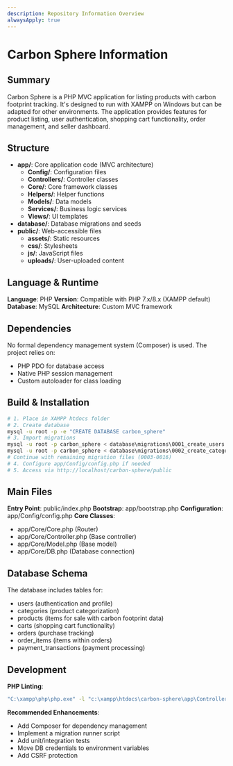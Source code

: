 ```yaml
---
description: Repository Information Overview
alwaysApply: true
---
```


# Carbon Sphere Information

## Summary
Carbon Sphere is a PHP MVC application for listing products with carbon footprint tracking. It's designed to run with XAMPP on Windows but can be adapted for other environments. The application provides features for product listing, user authentication, shopping cart functionality, order management, and seller dashboard.

## Structure
- **app/**: Core application code (MVC architecture)
  - **Config/**: Configuration files
  - **Controllers/**: Controller classes
  - **Core/**: Core framework classes
  - **Helpers/**: Helper functions
  - **Models/**: Data models
  - **Services/**: Business logic services
  - **Views/**: UI templates
- **database/**: Database migrations and seeds
- **public/**: Web-accessible files
  - **assets/**: Static resources
  - **css/**: Stylesheets
  - **js/**: JavaScript files
  - **uploads/**: User-uploaded content

## Language & Runtime
**Language**: PHP
**Version**: Compatible with PHP 7.x/8.x (XAMPP default)
**Database**: MySQL
**Architecture**: Custom MVC framework

## Dependencies
No formal dependency management system (Composer) is used. The project relies on:
- PHP PDO for database access
- Native PHP session management
- Custom autoloader for class loading

## Build & Installation
```bash
# 1. Place in XAMPP htdocs folder
# 2. Create database
mysql -u root -p -e "CREATE DATABASE carbon_sphere"
# 3. Import migrations
mysql -u root -p carbon_sphere < database\migrations\0001_create_users.sql
mysql -u root -p carbon_sphere < database\migrations\0002_create_categories.sql
# Continue with remaining migration files (0003-0016)
# 4. Configure app/Config/config.php if needed
# 5. Access via http://localhost/carbon-sphere/public
```

## Main Files
**Entry Point**: public/index.php
**Bootstrap**: app/bootstrap.php
**Configuration**: app/Config/config.php
**Core Classes**:
- app/Core/Core.php (Router)
- app/Core/Controller.php (Base controller)
- app/Core/Model.php (Base model)
- app/Core/DB.php (Database connection)

## Database Schema
The database includes tables for:
- users (authentication and profile)
- categories (product categorization)
- products (items for sale with carbon footprint data)
- carts (shopping cart functionality)
- orders (purchase tracking)
- order_items (items within orders)
- payment_transactions (payment processing)

## Development
**PHP Linting**:
```bash
"C:\xampp\php\php.exe" -l "c:\xampp\htdocs\carbon-sphere\app\Controllers\AuthController.php"
```

**Recommended Enhancements**:
- Add Composer for dependency management
- Implement a migration runner script
- Add unit/integration tests
- Move DB credentials to environment variables
- Add CSRF protection